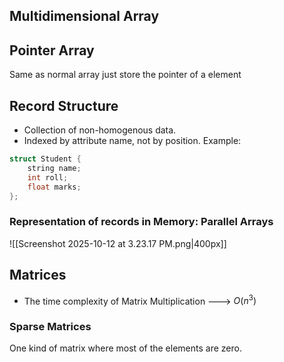 ## Multidimensional Array


## Pointer Array

Same as normal array just store the pointer of a element


## Record Structure

- Collection of non-homogenous data.
- Indexed by attribute name, not by position.
Example:
```cpp
struct Student {
    string name;
    int roll;
    float marks;
};
```

### Representation of records in Memory: Parallel Arrays

![[Screenshot 2025-10-12 at 3.23.17 PM.png|400px]]

## Matrices

- The time complexity of Matrix Multiplication ---> $O(n^3)$

### Sparse Matrices

One kind of matrix where most of the elements are zero.

